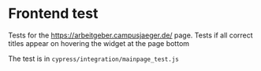 # Frontend test

Tests for the https://arbeitgeber.campusjaeger.de/ page. Tests if all correct titles appear on hovering the widget at the page bottom

The test is in `cypress/integration/mainpage_test.js`